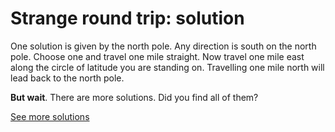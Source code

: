 # Strange round trip: solution

One solution is given by the north pole. Any direction is south on the north
pole. Choose one and travel one mile straight. Now travel one mile east along
the circle of latitude you are standing on. Travelling one mile north will lead
back to the north pole.

**But wait**. There are more solutions. Did you find all of them?

[See more solutions](solution2.md)

